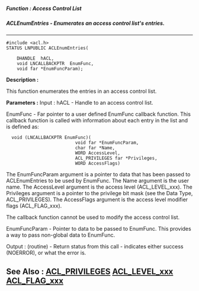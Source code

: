 ##### Function : Access Control List
##### ACLEnumEntries - Enumerates an access control list's entries.
---
```
#include <acl.h>
STATUS LNPUBLIC ACLEnumEntries(

	DHANDLE  hACL,
	void LNCALLBACKPTR  EnumFunc,
	void far *EnumFuncParam);
```
**Description :**

This function enumerates the entries in an access control list.

**Parameters :**
Input :
hACL  -   Handle to an access control list.

EnumFunc  -  Far pointer to a user defined EnumFunc callback function.  This callback function is called with information about each entry in the list and is defined as:

      void (LNCALLBACKPTR EnumFunc)(
                              void far *EnumFuncParam,
                              char far *Name,
                              WORD AccessLevel,
                              ACL_PRIVILEGES far *Privileges,
                              WORD AccessFlags)

The EnumFuncParam argument is a pointer to data that has been passed to ACLEnumEntries to be used by EnumFunc.  The Name argument is the user name.  The AccessLevel argument is the access level (ACL_LEVEL_xxx).  The Privileges argument is a pointer to the privilege bit mask (see the Data Type, ACL_PRIVILEGES).  The AccessFlags argument is the access level modifier flags (ACL_FLAG_xxx).

The callback function cannot be used to modify the access control list.

EnumFuncParam  -  Pointer to data to be passed to EnumFunc.  This provides a way to pass non-global data to EnumFunc.

Output :
(routine)  -   Return status from this call - indicates either success (NOERROR), or what the error is.



**See Also :**
[ACL_PRIVILEGES](/reference/Data/ACL_PRIVILEGES)
[ACL_LEVEL_xxx](/reference/Symb/ACL_LEVEL_xxx)
[ACL_FLAG_xxx](/reference/Symb/ACL_FLAG_xxx)
---

